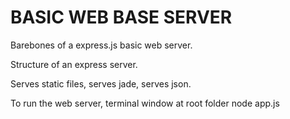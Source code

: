 BASIC WEB BASE SERVER
=====================

Barebones of a express.js basic web server.

Structure of an express server.

Serves static files, serves jade, serves json.

To run the web server, terminal window at root folder
node app.js
